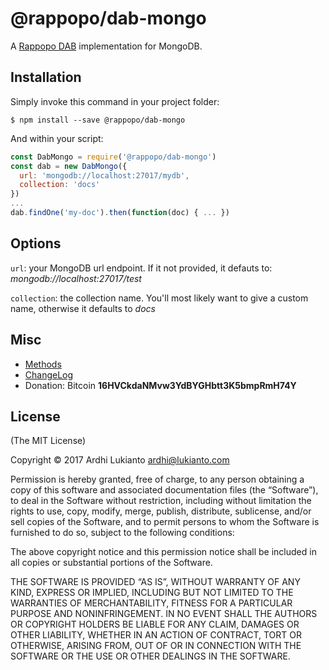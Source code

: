 # @rappopo/dab-mongo

A [Rappopo DAB](https://github.com/rappopo/dab) implementation for MongoDB. 

## Installation

Simply invoke this command in your project folder:

```
$ npm install --save @rappopo/dab-mongo
```

And within your script:

```javascript
const DabMongo = require('@rappopo/dab-mongo')
const dab = new DabMongo({
  url: 'mongodb://localhost:27017/mydb',
  collection: 'docs'
})
...
dab.findOne('my-doc').then(function(doc) { ... })
```

## Options

`url`: your MongoDB url endpoint. If it not provided, it defauts to: *mongodb://localhost:27017/test*

`collection`: the collection name. You'll most likely want to give a custom name, otherwise it defaults to *docs*

## Misc

* [Methods](https://github.com/rappopo/dab)
* [ChangeLog](CHANGELOG.md)
* Donation: Bitcoin **16HVCkdaNMvw3YdBYGHbtt3K5bmpRmH74Y**

## License

(The MIT License)

Copyright © 2017 Ardhi Lukianto <ardhi@lukianto.com>

Permission is hereby granted, free of charge, to any person obtaining a copy of this software and associated documentation files (the “Software”), to deal in the Software without restriction, including without limitation the rights to use, copy, modify, merge, publish, distribute, sublicense, and/or sell copies of the Software, and to permit persons to whom the Software is furnished to do so, subject to the following conditions:

The above copyright notice and this permission notice shall be included in all copies or substantial portions of the Software.

THE SOFTWARE IS PROVIDED “AS IS”, WITHOUT WARRANTY OF ANY KIND, EXPRESS OR IMPLIED, INCLUDING BUT NOT LIMITED TO THE WARRANTIES OF MERCHANTABILITY, FITNESS FOR A PARTICULAR PURPOSE AND NONINFRINGEMENT. IN NO EVENT SHALL THE AUTHORS OR COPYRIGHT HOLDERS BE LIABLE FOR ANY CLAIM, DAMAGES OR OTHER LIABILITY, WHETHER IN AN ACTION OF CONTRACT, TORT OR OTHERWISE, ARISING FROM, OUT OF OR IN CONNECTION WITH THE SOFTWARE OR THE USE OR OTHER DEALINGS IN THE SOFTWARE.